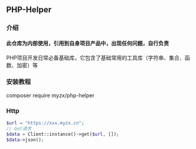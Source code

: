 ## PHP-Helper
### 介绍
#### 此仓库为内部使用，引用到自身项目产品中，出现任何问题，自行负责
PHP项目开发日常必备基础库，它包含了基础常用的工具库（字符串、集合、函数、加密）等

### 安装教程
composer require myzx/php-helper

### Http
```php
$url = "https://xxx.myzx.cn";
// Get请求
$data = Client::instance()->get($url, []);
$data->json();
```